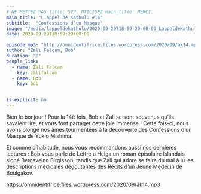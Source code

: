 ```yaml
---
# NE METTEZ PAS title: SVP. UTILISEZ main_title: MERCI.
main_title: "L’appel de Kathulu #14"
subtitle:  "Confessions d’un Masque"
image: "/media/lappeldekathulu/2020-09-29T18-59-29-00-00_LappeldeKathulu14.jpg"
date: 2020-09-29T18:59:29+00:00

episode_mp3: "http://omnidentifrice.files.wordpress.com/2020/09/ak14.mp3"
author: "Zali Falcam, Bob"
duration: "0"
people_link: 
  - name: Zali Falcam
    key: zalifalcam
  - name: Bob
    key: bob


is_explicit: no
---
```


<PodcastHeader/>

<!-- ECRIRE LA DESCRIPTION DE L'EPISODE SOUS CETTE LIGNE -->

<p>Bien le bonjour ! Pour la 14è fois, Bob et Zali se sont souvenus qu’ils savaient lire, et vous font partager cette joie immense ! Cette fois-ci, nous avons plongé nos âmes tourmentées à la découverte des&nbsp;Confessions d’un Masque de Yukio Mishima.</p>



<p>Et comme d’habitude, nous vous recommandons aussi nos dernières lectures : Bob vous parle de Lettre a Helga un roman épisolaire Islandais signé Bergsveinn Birgisson, tandis que Zali qui adore se faire du mal à lu les descriptions médicales dégoutantes des&nbsp;Récits d’un Jeune Médecin de Boulgakov.</p>



 
<a href="https://omnidentifrice.files.wordpress.com/2020/09/ak14.mp3" rel="nofollow">https://omnidentifrice.files.wordpress.com/2020/09/ak14.mp3</a>
 


